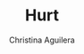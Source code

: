 ---
layout: post
title: Hurt 
author: Christina Aguilera
language: "Français"
image:
  artist: christina-aguilera.png
---